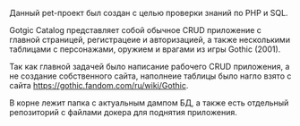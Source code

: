 Данный pet-проект был создан с целью проверки знаний по PHP и SQL.

Gotgic Catalog представляет собой обычное CRUD приложение с главной страницей, регистрацеие и авторизацией, а также несколькими таблицами с персонажами, оружием и врагами из игры Gothic (2001).

Так как главной задачей было написание рабочего CRUD приложения, а не создание собственного сайта, наполнеие таблицы было нагло взято с сайта https://gothic.fandom.com/ru/wiki/Gothic.

В корне лежит папка с актуальным дампом БД, а также есть отдельный репозиторий с файлами докера для поднятия приложения.



